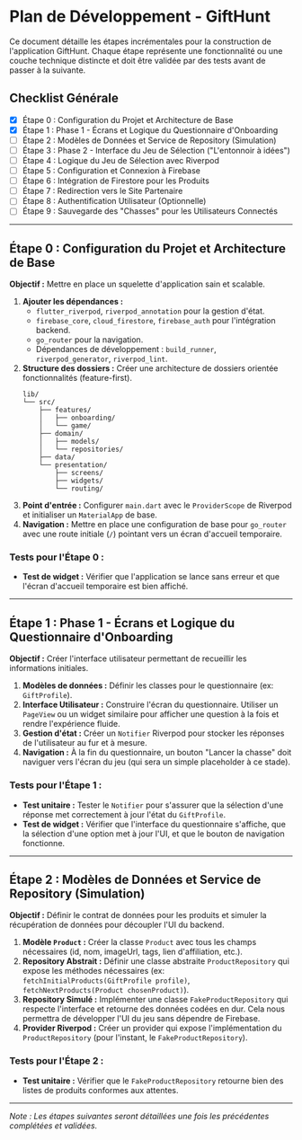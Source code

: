 # Plan de Développement - GiftHunt

Ce document détaille les étapes incrémentales pour la construction de l'application GiftHunt. Chaque étape représente une fonctionnalité ou une couche technique distincte et doit être validée par des tests avant de passer à la suivante.

## Checklist Générale

- [x] Étape 0 : Configuration du Projet et Architecture de Base
- [x] Étape 1 : Phase 1 - Écrans et Logique du Questionnaire d'Onboarding
- [ ] Étape 2 : Modèles de Données et Service de Repository (Simulation)
- [ ] Étape 3 : Phase 2 - Interface du Jeu de Sélection ("L'entonnoir à idées")
- [ ] Étape 4 : Logique du Jeu de Sélection avec Riverpod
- [ ] Étape 5 : Configuration et Connexion à Firebase
- [ ] Étape 6 : Intégration de Firestore pour les Produits
- [ ] Étape 7 : Redirection vers le Site Partenaire
- [ ] Étape 8 : Authentification Utilisateur (Optionnelle)
- [ ] Étape 9 : Sauvegarde des "Chasses" pour les Utilisateurs Connectés

---

## Étape 0 : Configuration du Projet et Architecture de Base

**Objectif :** Mettre en place un squelette d'application sain et scalable.

1.  **Ajouter les dépendances :**
    *   `flutter_riverpod`, `riverpod_annotation` pour la gestion d'état.
    *   `firebase_core`, `cloud_firestore`, `firebase_auth` pour l'intégration backend.
    *   `go_router` pour la navigation.
    *   Dépendances de développement : `build_runner`, `riverpod_generator`, `riverpod_lint`.
2.  **Structure des dossiers :** Créer une architecture de dossiers orientée fonctionnalités (feature-first).
    ```
    lib/
    └── src/
        ├── features/
        │   ├── onboarding/
        │   └── game/
        ├── domain/
        │   ├── models/
        │   └── repositories/
        ├── data/
        └── presentation/
            ├── screens/
            ├── widgets/
            └── routing/
    ```
3.  **Point d'entrée :** Configurer `main.dart` avec le `ProviderScope` de Riverpod et initialiser un `MaterialApp` de base.
4.  **Navigation :** Mettre en place une configuration de base pour `go_router` avec une route initiale (`/`) pointant vers un écran d'accueil temporaire.

### Tests pour l'Étape 0 :
*   **Test de widget :** Vérifier que l'application se lance sans erreur et que l'écran d'accueil temporaire est bien affiché.

---

## Étape 1 : Phase 1 - Écrans et Logique du Questionnaire d'Onboarding

**Objectif :** Créer l'interface utilisateur permettant de recueillir les informations initiales.

1.  **Modèles de données :** Définir les classes pour le questionnaire (ex: `GiftProfile`).
2.  **Interface Utilisateur :** Construire l'écran du questionnaire. Utiliser un `PageView` ou un widget similaire pour afficher une question à la fois et rendre l'expérience fluide.
3.  **Gestion d'état :** Créer un `Notifier` Riverpod pour stocker les réponses de l'utilisateur au fur et à mesure.
4.  **Navigation :** À la fin du questionnaire, un bouton "Lancer la chasse" doit naviguer vers l'écran du jeu (qui sera un simple placeholder à ce stade).

### Tests pour l'Étape 1 :
*   **Test unitaire :** Tester le `Notifier` pour s'assurer que la sélection d'une réponse met correctement à jour l'état du `GiftProfile`.
*   **Test de widget :** Vérifier que l'interface du questionnaire s'affiche, que la sélection d'une option met à jour l'UI, et que le bouton de navigation fonctionne.

---

## Étape 2 : Modèles de Données et Service de Repository (Simulation)

**Objectif :** Définir le contrat de données pour les produits et simuler la récupération de données pour découpler l'UI du backend.

1.  **Modèle `Product` :** Créer la classe `Product` avec tous les champs nécessaires (id, nom, imageUrl, tags, lien d'affiliation, etc.).
2.  **Repository Abstrait :** Définir une classe abstraite `ProductRepository` qui expose les méthodes nécessaires (ex: `fetchInitialProducts(GiftProfile profile)`, `fetchNextProducts(Product chosenProduct)`).
3.  **Repository Simulé :** Implémenter une classe `FakeProductRepository` qui respecte l'interface et retourne des données codées en dur. Cela nous permettra de développer l'UI du jeu sans dépendre de Firebase.
4.  **Provider Riverpod :** Créer un provider qui expose l'implémentation du `ProductRepository` (pour l'instant, le `FakeProductRepository`).

### Tests pour l'Étape 2 :
*   **Test unitaire :** Vérifier que le `FakeProductRepository` retourne bien des listes de produits conformes aux attentes.

---

*Note : Les étapes suivantes seront détaillées une fois les précédentes complétées et validées.*
